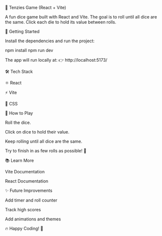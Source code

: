🎲 Tenzies Game (React + Vite)

A fun dice game built with React and Vite.
The goal is to roll until all dice are the same. Click each die to hold its value between rolls.

🚀 Getting Started

Install the dependencies and run the project:

npm install
npm run dev


The app will run locally at:
👉 http://localhost:5173/

🛠 Tech Stack

⚛️ React

⚡ Vite

🎨 CSS

📖 How to Play

Roll the dice.

Click on dice to hold their value.

Keep rolling until all dice are the same.

Try to finish in as few rolls as possible! 🎉

📚 Learn More

Vite Documentation

React Documentation

✨ Future Improvements

Add timer and roll counter

Track high scores

Add animations and themes

🔥 Happy Coding! 🎲